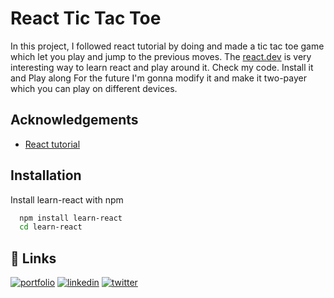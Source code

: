 # React Tic Tac Toe

In this project, I followed react tutorial by doing and made a tic tac toe game which let you play and jump to the previous moves. The [react.dev](https://react.dev/learn/tutorial-tic-tac-toe) is very interesting way to learn react and play around it.
Check my code. Install it and Play along
For the future I'm gonna modify it and make it two-payer which you can play on different devices.

## Acknowledgements

- [React tutorial](https://react.dev/learn/tutorial-tic-tac-toe)

## Installation

Install learn-react with npm

```bash
  npm install learn-react
  cd learn-react
```

## 🔗 Links

[![portfolio](https://img.shields.io/badge/my_portfolio-000?style=for-the-badge&logo=ko-fi&logoColor=white)](https://ofcljaved.github.io/findjaved/)
[![linkedin](https://img.shields.io/badge/linkedin-0A66C2?style=for-the-badge&logo=linkedin&logoColor=white)](https://www.linkedin.com/in/ofcljaved/)
[![twitter](https://img.shields.io/badge/twitter-1DA1F2?style=for-the-badge&logo=twitter&logoColor=white)](https://twitter.com/ofcljaved)
